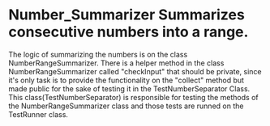 # Number_Summarizer Summarizes consecutive numbers into a range.

The logic of summarizing the numbers is on the class NumberRangeSummarizer. There is a helper method
in the class NumberRangeSummarizer called "checkInput" that should be private, since it's only task
is to provide the functionality on the "collect" method but made public for the sake of testing it
in the TestNumberSeparator Class. This class(TestNumberSeparator) is responsible for testing the methods 
of the NumberRangeSummarizer class and those tests are runned on the TestRunner class.




